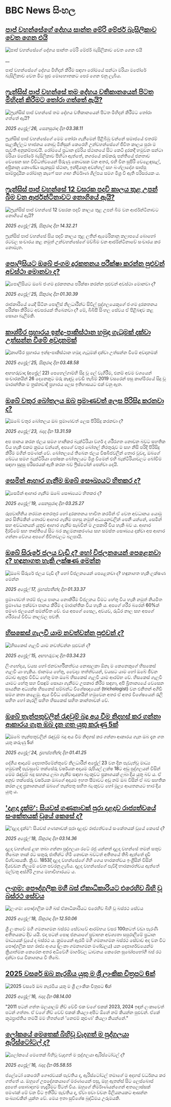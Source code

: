 # BBC News සිංහල## [පාප් වහන්සේගේ දේහය සාන්ත මේරි මේජර් බැසිලිකාව වෙත ගෙන එයි](https://www.bbc.co.uk/sinhala/live/c4g27ry24jzt?at_campaign=githubrss)![පාප් වහන්සේගේ දේහය සාන්ත මේරි මේජර් බැසිලිකාව වෙත ගෙන එයි](https://ichef.bbci.co.uk/ace/standard/240/cpsprodpb/5f28/live/d53079f0-2299-11f0-9060-674316cb3a1f.jpg)__පාප් වහන්සේගේ දේහය මිහිදන් කිරීම සඳහා රෝමයේ සන්ටා මරියා මජෝරේ බැසිලිකාව වෙත මීට සුළු මොහොතකට පෙර ගෙන එනු ලැබීය.## [ෆ්‍රැන්සිස් පාප් වහන්සේ තම දේහය වතිකානයෙන් පිටත මිහිදන් කිරීමට තෝරා ගත්තේ ඇයි?](https://www.bbc.com/sinhala/articles/c9qwd1583j5o?at_campaign=githubrss)![ෆ්‍රැන්සිස් පාප් වහන්සේ තම දේහය වතිකානයෙන් පිටත මිහිදන් කිරීමට තෝරා ගත්තේ ඇයි?](https://ichef.bbci.co.uk/ace/standard/240/cpsprodpb/11bf/live/03519cc0-21db-11f0-92b9-077bb78fcf51.jpg)_2025 අප්‍රේල් 26, සෙනසුරාදා දින 03.38.11_ෆ්‍රැන්සිස් පාප් වහන්සේගේ මෙම තෝරා ගැනීමෙන් පිළිබිඹු වන්නේ සමාජයේ එතරම් සැලකිල්ලට භාජනය නොවූ මිනිසුන් කෙරෙහි උන්වහන්සේගේ ජීවිත කාලය පුරා ම පැවති අනුකම්පාවයි. රෝමයේ ප්‍රධාන දුම්රිය ස්ථානයේ සිට කෙටි දුරකදී හමුවන සන්ටා මරියා මජෝරේ බැසිලිකාව පිහිටා ඇත්තේ, නගරයේ කම්කරු පන්තියේ ජනතාව වෙසෙන සහ විවිධත්වයෙන් පිරුණු කොටසක වන අතර, එහි චීන සුපිරි වෙළෙඳසැල්, අප්‍රිකානු කොණ්ඩා සැකසුම් ස්ථාන, ඉන්දියානු අවන්හල් සහ බංග්ලාදේශ සාප්පු සාම්ප්‍රදායික රෝමානු කැෆේ සහ ගෘහ නිර්මාණ ශිල්පය සමග මිශ්‍ර වී ඇති පරිසරයක ය.## [ෆ්‍රැන්සිස් පාප් වහන්සේ 12 වසරක පදවි කාලය තුළ උපන් බිම වන ආර්ජන්ටිනාවට නොගියේ ඇයි?](https://www.bbc.com/sinhala/articles/cx25x3390gyo?at_campaign=githubrss)![ෆ්‍රැන්සිස් පාප් වහන්සේ 12 වසරක පදවි කාලය තුළ උපන් බිම වන ආර්ජන්ටිනාවට නොගියේ ඇයි?](https://ichef.bbci.co.uk/ace/standard/240/cpsprodpb/dd47/live/12774d30-f4ae-11ef-a9ff-d3328815f4f5.jpg)_2025 අප්‍රේල් 25, සිකුරාදා දින 14.32.21_ෆ්‍රැන්සිස් පාප් වහන්සේ සිය පදවි කාලය තුළ ලතින් ඇමෙරිකානු කලාපයේ බොහෝ රටවල සංචාරය කළ නමුත් උන්වහන්සේගේ මව්බිම වන ආර්ජන්ටිනාවේ සංචාරය කර නොමැත.## [පොලිසියට ඔබේ ජංගම දුරකතනය පරීක්ෂා කරන්න පුළුවන් අවස්ථා මොනවා ද?](https://www.bbc.com/sinhala/articles/clyq89pmrm8o?at_campaign=githubrss)![පොලිසියට ඔබේ ජංගම දුරකතනය පරීක්ෂා කරන්න පුළුවන් අවස්ථා මොනවා ද?](https://ichef.bbci.co.uk/ace/standard/240/cpsprodpb/b305/live/9706f750-203f-11f0-9ca7-e308e1ae9161.jpg)_2025 අප්‍රේල් 25, සිකුරාදා දින 01.30.39_රාජකාරියේ යෙදී සිටින පොලිස් නිලධාරීන්ට සිවිල් පුද්ගලයෙකුගේ ජංගම දුරකතනය පරීක්ෂා කිරීමට අවසරයක් තිබෙනවා ද? මේ, බීබීසී සිංහල සේවය ඒ පිළිබඳව කළ සොයා බැලීමකි.## [කාශ්මීර ප්‍රහාරය ඉන්දු-පාකිස්ථාන හමුදා ගැටුමක් දක්වා උත්සන්න වීමේ අවදානමක්](https://www.bbc.com/sinhala/articles/c20z8lpd0vzo?at_campaign=githubrss)![කාශ්මීර ප්‍රහාරය ඉන්දු-පාකිස්ථාන හමුදා ගැටුමක් දක්වා උත්සන්න වීමේ අවදානමක්](https://ichef.bbci.co.uk/ace/standard/240/cpsprodpb/7f18/live/8159fed0-201b-11f0-9c65-a5c3dc449bf3.jpg)_2025 අප්‍රේල් 25, සිකුරාදා දින 03.48.58_අඟහරුවාදා (අප්‍රේල් 22) පෙහෙල්ගාම්හි සිදු වූ ලේ වැගිරීම, එනම් අවම වශයෙන් සංචාරකයින් 26 දෙනෙකුට මරු කැඳවූ වෙඩි තැබීම්  2019 වසරෙන් පසු කාශ්මීරයේ සිදු වූ මාරාන්තික ම ත්‍රස්තවාදී ප්‍රහාරය ලෙස ඉතිහාසයට එක් වනු ඇත.## [ඔබේ වතුර බෝතලය ඔබ ප්‍රමාණවත් ලෙස පිරිසිදු කරනවා ද?](https://www.bbc.com/sinhala/articles/c8je3y9xzrxo?at_campaign=githubrss)![ඔබේ වතුර බෝතලය ඔබ ප්‍රමාණවත් ලෙස පිරිසිදු කරනවා ද?](https://ichef.bbci.co.uk/ace/standard/240/cpsprodpb/5830/live/763b15c0-1e86-11f0-91c2-a77218b5dd61.jpg)_2025 අප්‍රේල් 23, බදාදා දින 13.31.59_අප පානය කරන ජලය සමග හානිකර බැක්ටීරියා වර්ග ද ශරීරගත නොවන බවට සහතික විය හැකි එකම ක්‍රමය වන්නේ, අපගේ වතුර බෝතල් නිරතුරුව ම සහ නිසි පරිදි පිරිසිදු කිරීම මගින් පමණක් වේ. බෝතලයේ තිබෙන ජලය විෂබීජවලින් තොර වූවද, ඔබගේ ඛේටය සමග බැක්ටීරියා පෝෂක බෝතලයට මිශ්‍ර වීමෙන් එහි බැක්ටීරියාවලට බෝවීම සඳහා සුදුසු පරිසරයක් ඇති කරන බව ෆ්‍රීස්ටෝන් පෙන්වා දෙයි.## [සෙමින් ආහාර ගැනීම ඔබේ සෞඛ්‍යයට හිතකර ද?](https://www.bbc.com/sinhala/articles/c209e7w0p5jo?at_campaign=githubrss)![සෙමින් ආහාර ගැනීම ඔබේ සෞඛ්‍යයට හිතකර ද?](https://ichef.bbci.co.uk/ace/standard/240/cpsprodpb/42f3/live/99fbfc10-1c68-11f0-85b0-05a0ad4973b9.jpg)_2025 අප්‍රේල් 19, සෙනසුරාදා දින 03.25.27_රූපවාහිනිය නරඹන අතරතුර හෝ දුරකතනය භාවිත කරමින් ඒ වෙත අවධානය යොමු කර සිතීමකින් තොරව ආහාර ගැනීම පහසු නමුත් අධ්‍යයනවලින් පෙනී යන්නේ, සෙමින් සහ අවධානයන් යුතුව ආහාර ගැනීම සැබවින් ම උපකාරී විය හැකි බව ය. ආහාර දිරවීමේ සහ තෘප්තියේ සිට බර කළමනාකරණය සහ සමස්ත සෞඛ්‍යය දක්වා අප ආහාර ගන්නා වේගය අපගේ ජීවිතවලට බලපායි.## [ඔබේ සිරුරේ ජලය වැඩි ද? හෝ විජලනයෙන් පෙළෙනවා ද? හඳුනාගත හැකි ලක්ෂණ මෙන්න](https://www.bbc.com/sinhala/articles/cx20jrk908eo?at_campaign=githubrss)![ඔබේ සිරුරේ ජලය වැඩි ද? හෝ විජලනයෙන් පෙළෙනවා ද? හඳුනාගත හැකි ලක්ෂණ මෙන්න](https://ichef.bbci.co.uk/ace/standard/240/cpsprodpb/0ccf/live/af6d8d40-1a9f-11f0-9a52-81dcb08b5cfb.jpg)_2025 අප්‍රේල් 17, බ්‍රහස්පතින්දා දින 01.33.37_ප්‍රමාණවත් තරම් ජලය පානය නොකිරීම විජලනය වීමට හේතු විය හැකි නමුත් නියමිත ප්‍රමාණය ඉක්මවා පානය කිරීම ද මාරාන්තික විය හැකි ය.
අපගේ ශරීර බරෙන් 60%ක් පමණ ජලයෙන් සමන්විත වේ. එය අපගේ සෛල, අවයව, රුධිර නාල සහ අපගේ ශරීරයේ විවිධ නාලවල පවතී.## [හිසකෙස් ගැලවී යාම නවත්වන්න පුළුවන් ද?](https://www.bbc.com/sinhala/articles/clywwljg26ro?at_campaign=githubrss)![හිසකෙස් ගැලවී යාම නවත්වන්න පුළුවන් ද?](https://ichef.bbci.co.uk/ace/standard/240/cpsprodpb/c4af/live/617c9b60-16a0-11f0-b2d2-fdaed6fdfe2b.jpg)_2025 අප්‍රේල් 15, අඟහරුවාදා දින 03.34.23_ලිංගභේදය, වයස හෝ ජනවාර්ගිකත්වය නොසලකා ඕනෑ ම කෙනෙකුගේ හිසකෙස් ගැලවී යා හැකිය.
ජානමය හේතු, වෛද්‍ය තත්ත්වයන්, වයසට යාම හෝ ඔබේ ජීවන රටාව ඇතුළු විවිධ හේතු මත ඔබේ හිසකෙස් ගැලවී යාම ආරම්භ වේ.
හිසකෙස් ගැලවී යාමට හේතු සහ විසඳුම් සොයා ගැනීමට උපකාර කිරීම සඳහා, අපි බ්‍රිතාන්‍යයේ වෙසෙන සායනික අධ්‍යක්ෂ හිසකෙස් සම්බන්ධ විශේෂඥයෙක්  (trichologist) වන එනිතන් අගිඩී සමග කතා කළෙමු. ඇය විවිධ සේවාදායකයින් හමුවෙන අතර ඒ අතර විශේෂයෙන් රැලි සහිත හෝ කැරලි සහිත හිසකෙස් සහිත කාන්තාවන් වේ.## [ඔබේ තැන්පතුවලින් රැඳවුම් බදු අය වීම නිදහස් කර ගන්නා ආකාරය ගැන ඔබ දැන ගත යුතු කරුණු 5ක්](https://www.bbc.com/sinhala/articles/cwy0833rz88o?at_campaign=githubrss)![ඔබේ තැන්පතුවලින් රැඳවුම් බදු අය වීම නිදහස් කර ගන්නා ආකාරය ගැන ඔබ දැන ගත යුතු කරුණු 5ක්](https://ichef.bbci.co.uk/ace/standard/240/cpsprodpb/c93e/live/5b49a6a0-203e-11f0-9ca7-e308e1ae9161.jpg)_2025 අප්‍රේල් 24, බ්‍රහස්පතින්දා දින 01.41.25_දේශීය ආදායම් දෙපාර්තමේන්තුවේ නිලධාරීන් අප්‍රේල් 23 වන දින පැවැත්වූ මාධ්‍ය හමුවකදී පැවසුවේ තක්සේරු වර්ෂයක අදායම රුපියල් ලක්ෂ 18ට අඩු පුද්ගලයන් විසින් මෙම රැඳවුම් බදු සහනය ලබා ගැනීම සඳහා බැංකුවට ප්‍රකාශයක් ලබා දිය යුතු බව ය. ඒ අනුව තක්සේරු වර්ෂයක ඔබගේ අදායම ඉහත සීමාවට අඩු නම් ඔබ විසින් ඒ බව සහතික කරන ලද ප්‍රකාශනයක් ඔබගේ තැන්පතු සහිත බැංකුවට හෝ මූල්‍ය ආයතනයට භාර දිය යුතු ය.## ['දළදා දැක්ම': සියවස් ගණනාවක් පුරා දළදාව රාජ්‍යත්වයේ සංකේතයක් වූයේ කෙසේ ද?](https://www.bbc.com/sinhala/articles/cq80el1kvdlo?at_campaign=githubrss)!['දළදා දැක්ම': සියවස් ගණනාවක් පුරා දළදාව රාජ්‍යත්වයේ සංකේතයක් වූයේ කෙසේ ද?](https://ichef.bbci.co.uk/ace/standard/240/cpsprodpb/c011/live/c3b768b0-1b86-11f0-a194-353423d96ce2.jpg)_2025 අප්‍රේල් 18, සිකුරාදා දින 03.14.36_දළදා වහන්සේ ළඟ තබා ගන්නා පුද්ගලයා රටේ රජු යන්නත් දළදා වහන්සේ තමන් සතුව තිබෙන තාක් රට සතුරු ජාතීන්ට හිමි නොවන බවටත් අතීතයේ තිබී ඇත්තේ දැඩි විශ්වාසයකි. ක්‍රි.ව. 1853දී දළදා වහන්සේගේ ගිහි ගෙය භාරකත්වය ඉංග්‍රීසින් විසින් දියවඩන නිලමේ වෙත පවරනු ලැබීය. දළදා වහන්සේගේ පැවිදි භාරකාරත්වය ඇත්තේ මල්වතු අස්ගිරි උභය මහාවිහාරයට ය.## [ලංගම: පෞද්ගලික මගී බස් ඒකාධිකාරියට එරෙහිව බිහි වූ බස්රථ සේවය](https://www.bbc.com/sinhala/articles/cx20yyp8873o?at_campaign=githubrss)![ලංගම: පෞද්ගලික මගී බස් ඒකාධිකාරියට එරෙහිව බිහි වූ බස්රථ සේවය](https://ichef.bbci.co.uk/ace/standard/240/cpsprodpb/3fc1/live/d1f61f80-1c43-11f0-91f7-19fdae95cca0.jpg)_2025 අප්‍රේල් 18, සිකුරාදා දින 12.50.06_ශ්‍රී ලංකාවේ මගී ගමනාගමන බස්රථ සේවාවේ ආරම්භය වසර 100කටත් වඩා පැරණි අතීතයකට දිව යයි.
එදා පටන් පොදු ජනයාගේ ප්‍රවාහන අවශ්‍යතා සපුරාලීමේ ප්‍රධාන මාධ්‍යයක් වූයේ ද බස්රථ ය.
ක්‍රමයෙන් ඇරඹි මගී ගමනාගමන බස්රථ සේවාව අද වන විට පෞද්ගලික සහ රාජ්‍ය අංශය (ලංකා ගමනාගමන මණ්ඩලය) යන දෙපාර්ශවයෙන්ම ක්‍රියාත්මක කෙරෙන අතර අධිවේගී මාර්ගවල ධාවනය කෙරෙන සුඛෝපභෝගී බස් රථ දක්වා එය විකාශනය වී තිබේ.## [2025 වසරේ ඔබ නැරඹිය යුතු ම ශ්‍රී ලාංකික චිත්‍රපට 6ක්](https://www.bbc.com/sinhala/articles/c4g2zglz17do?at_campaign=githubrss)![2025 වසරේ ඔබ නැරඹිය යුතු ම ශ්‍රී ලාංකික චිත්‍රපට 6ක්](https://ichef.bbci.co.uk/ace/standard/240/cpsprodpb/74fa/live/12c38830-1a9c-11f0-a455-cf1d5f751d2f.png)_2025 අප්‍රේල් 16, බදාදා දින 08.14.00_"2011 පටන් ගත්ත මලයාලම් නිව් වේවි එක වගේ එකක් 2023, 2024 ඉඳන් ලංකාවෙත් පටන් ගත්තා. ඒ වගේ නිව් වෙව් එකක් කියලා අපිට ඕනේ නම් කියන්න පුළුවන්. ඒකේ කූඨප්‍රාප්තිය තමයි මම හිතන්නේ 'නෙළුම් කුළුණ' කියලා කියන්නේ."## [ලෝකයේ මෙතෙක් බිහිවූ වැදගත් ම පුද්ගලයා ඇරිස්ටෝටල් ද?](https://www.bbc.com/sinhala/articles/cn4wlmm9xx7o?at_campaign=githubrss)![ලෝකයේ මෙතෙක් බිහිවූ වැදගත් ම පුද්ගලයා ඇරිස්ටෝටල් ද?](https://ichef.bbci.co.uk/ace/standard/240/cpsprodpb/a77e/live/19a86aa0-1a7c-11f0-8e7c-bf1583a0b12f.jpg)_2025 අප්‍රේල් 16, බදාදා දින 05.58.55_ප්ලේටෝ කෙරෙහි ගෞරවයක් පැවතිය ද, ඇරිස්ටෝටල් තමාගේ ම අදහස් වර්ධනය කර ගත්තේ ය. ඔහුගේ උපදේශකයාගේ මරණයෙන් පසු, ඔහු ඇතන්ස් සිට ලෙස්බොස් දූපතේ සොබාදහම හැදෑරීමට පිටත් විය. ඔහුගේ නිර්මාණයන්ගෙන් අතලොස්සක් පමණක් මේ වන විට ඉතිරිව පැවතිය ද, ඒවා පවා වචන මිලියනයකට ආසන්න සංඛ්‍යාවකින් යුක්ත වේ. මෙය ඉතා සුවිශේෂ බුද්ධිමය උරුමයකි.